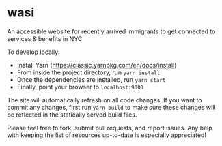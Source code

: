 # wasi
An accessible website for recently arrived immigrants to get connected to services &amp; benefits in NYC

To develop locally:
- Install Yarn (https://classic.yarnpkg.com/en/docs/install)
- From inside the project directory, run `yarn install`
- Once the dependencies are installed, run `yarn start`
- Finally, point your browser to `localhost:9000`

The site will automatically refresh on all code changes. If you want to commit any changes, first run `yarn build` to make sure these changes will be reflected in the statically served build files.

Please feel free to fork, submit pull requests, and report issues. Any help with keeping the list of resources up-to-date is especially appreciated!